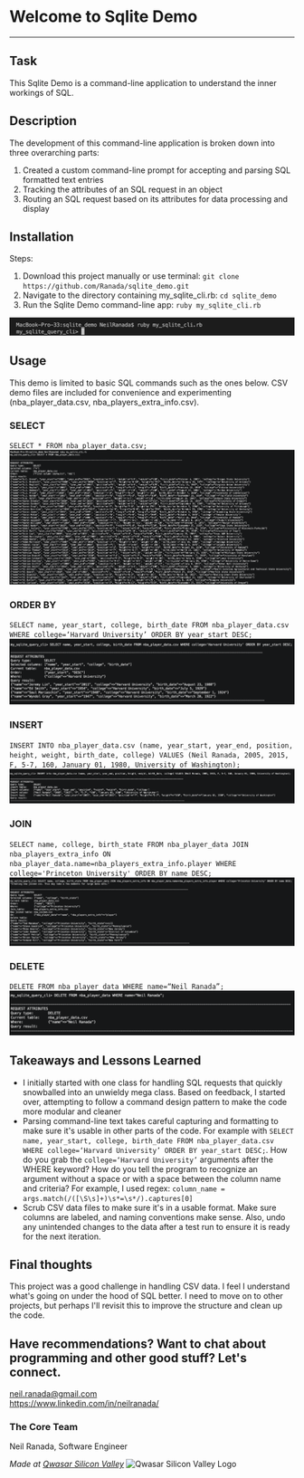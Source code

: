 # Welcome to Sqlite Demo
***

## Task
This Sqlite Demo is a command-line application to understand the inner workings of SQL.

## Description
The development of this command-line application is broken down into three overarching parts:
1. Created a custom command-line prompt for accepting and parsing SQL formatted text entries
2. Tracking the attributes of an SQL request in an object
3. Routing an SQL request based on its attributes for data processing and display

## Installation
Steps:
1. Download this project manually or use terminal: `git clone https://github.com/Ranada/sqlite_demo.git`
2. Navigate to the directory containing my_sqlite_cli.rb: `cd sqlite_demo`
3. Run the Sqlite Demo command-line app: `ruby my_sqlite_cli.rb`
<img src="./docs/images/sqlite-demo-1.png" >

## Usage
This demo is limited to basic SQL commands such as the ones below. CSV demo files are included for convenience and experimenting (nba_player_data.csv, nba_players_extra_info.csv).

### SELECT
`SELECT * FROM nba_player_data.csv;`
<img src="./docs/images/sqlite-demo-2.png" >

### ORDER BY
`SELECT name, year_start, college, birth_date FROM nba_player_data.csv WHERE college=‘Harvard University’ ORDER BY year_start DESC;`
<img src="./docs/images/sqlite-demo-5.png" >

### INSERT
`INSERT INTO nba_player_data.csv (name, year_start, year_end, position, height, weight, birth_date, college) VALUES (Neil Ranada, 2005, 2015, F, 5-7, 160, January 01, 1980, University of Washington);`
<img src="./docs/images/sqlite-demo-6.png" >

### JOIN
`SELECT name, college, birth_state FROM nba_player_data JOIN nba_players_extra_info ON nba_player_data.name=nba_players_extra_info.player WHERE college='Princeton University' ORDER BY name DESC;`
<img src="./docs/images/sqlite-demo-8.png" >

### DELETE
`DELETE FROM nba_player_data WHERE name=“Neil Ranada”;`
<img src="./docs/images/sqlite-demo-9.png" >

## Takeaways and Lessons Learned
- I initially started with one class for handling SQL requests that quickly snowballed into an unwieldy mega class. Based on feedback, I started over, attempting to follow a command design pattern to make the code more modular and cleaner
- Parsing command-line text takes careful capturing and formatting to make sure it's usable in other parts of the code. For example with `SELECT name, year_start, college, birth_date FROM nba_player_data.csv WHERE college=‘Harvard University’ ORDER BY year_start DESC;`. How do you grab the  `college=‘Harvard University’` arguments after the WHERE keyword? How do you tell the program to recognize an argument without a space or with a space between the column name and criteria? For example, I used regex: `column_name = args.match(/([\S\s]+)\s*=\s*/).captures[0]`
- Scrub CSV data files to make sure it's in a usable format. Make sure columns are labeled, and naming conventions make sense. Also, undo any unintended changes to the data after a test run to ensure it is ready for the next iteration.

## Final thoughts
This project was a good challenge in handling CSV data. I feel I understand what's going on under the hood of SQL better. I need to move on to other projects, but perhaps I'll revisit this to improve the structure and clean up the code.

## Have recommendations? Want to chat about programming and other good stuff? Let's connect.
neil.ranada@gmail.com </br>
https://www.linkedin.com/in/neilranada/

### The Core Team
Neil Ranada, Software Engineer

<span><i>Made at <a href='https://qwasar.io'>Qwasar Silicon Valley</a></i></span>
<span><img alt='Qwasar Silicon Valley Logo' src='https://storage.googleapis.com/qwasar-public/qwasar-logo_50x50.png' width='20px'></span>
